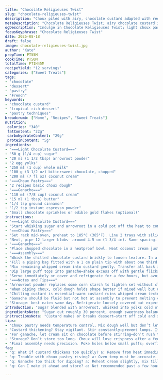 ```yaml
---
title: "Chocolate Religieuses Twist"
slug: "chocolate-religieuses-twist"
description: "Choux piled with airy, chocolate custard adapted with reduced sugar. Cornstarch replaced partly by arrowroot for cleaner set. Egg yolks cut back to 2 for lighter texture. Cream swapped for coconut cream, giving subtle tropical richness. Ganache enriched with pinch cinnamon and a dash of espresso powder to deepen chocolate complexity. Baking times adjusted slightly to ensure golden crisp shells without sogginess. Techniques focus on tactile and visual doneness cues, avoiding timers where possible. Moisture control tips, piping guidance, and storage advice included for best results. Emphasis on practical swaps in allergy-sensitive kitchen setups."
metaDescription: "Chocolate Religieuses Twist; airy chocolate custard in choux with a tropical edge, rich ganache elevates celebrations. Perfect for pastry lovers."
ogDescription: "Indulge in Chocolate Religieuses Twist; light choux pastry with chocolate custard and rich ganache. A delightful treat for any occasion."
focusKeyphrase: "Chocolate Religieuses Twist"
date: 2025-08-18
draft: false
image: chocolate-religieuses-twist.jpg
author: "Kate"
prepTime: PT55M
cookTime: PT50M
totalTime: PT1H45M
recipeYield: "12 servings"
categories: ["Sweet Treats"]
tags:
- "chocolate"
- "dessert"
- "pastry"
- "French"
keywords:
- "chocolate custard"
- "tropical rich dessert"
- "pastry techniques"
breadcrumb: ["Home", "Recipes", "Sweet Treats"]
nutrition: 
 calories: "340"
 fatContent: "22g"
 carbohydrateContent: "29g"
 proteinContent: "5g"
ingredients:
- "===Light Chocolate Custard==="
- "50 g (1/4 cup) sugar"
- "20 ml (1 1/2 tbsp) arrowroot powder"
- "2 egg yolks"
- "250 ml (1 cup) whole milk"
- "100 g (3 1/2 oz) bittersweet chocolate, chopped"
- "200 ml (7 fl oz) coconut cream"
- "===Choux Pastry==="
- "2 recipes basic choux dough"
- "===Ganache==="
- "110 ml (7/8 cup) coconut cream"
- "15 ml (1 tbsp) butter"
- "1/4 tsp ground cinnamon"
- "1/2 tsp instant espresso powder"
- "Small chocolate sprinkles or edible gold flakes (optional)"
instructions:
- "===Light Chocolate Custard==="
- "Start whisking sugar and arrowroot in a cold pot off the heat to combine evenly. Add egg yolks, blend vigorously. Slowly pour in cold milk, no lumps. Heat medium, stir constantly. Watch carefully—edges and bottom will thicken, small bubbles forming around 80°C/175°F. Don't stop stirring or you'll get curdled bits. At that point, remove immediately. Strain if necessary to catch any rogue lumps. While still hot, add chopped chocolate. Stir till melted and fully smooth. Transfer into a bowl. Cover surface tightly with plastic wrap to avoid skin formation. Let cool slightly at room temp, then chill minimum 2 hours until thick but still pliable."
- "===Choux Pastry==="
- "Set rack mid-oven, preheat to 185°C (365°F). Line 2 trays with silicone mats or parchment. Pipe 12 small mounds, about 2.3 cm (just under 1 inch), spaced adequately so steam can circulate. Bake 22–24 minutes till deep golden and firm to touch but not dark. No jiggling when gently shaken. Leave on tray to cool."
- "Next, pipe 12 larger blobs— around 4.5 cm (1 3/4 in). Same spacing. Same oven temp. Bake 22–24 minutes until rich brown, crisp exterior. Turn oven off, door ajar propped open with wooden utensil to dry shells for 25 minutes. This dries interiors without cracking. Cool fully on trays before next steps."
- "===Ganache==="
- "Place chopped chocolate in a heatproof bowl. Heat coconut cream just to boiling point; small bubbles appearing at edges. Pour cream directly over chocolate. Let sit unmoved 90 seconds—do not stir yet. Begin folding carefully with silicone spatula from center out until completely smooth. Stir in butter, cinnamon, and espresso powder for depth and warmth. Let rest to thicken to dipping consistency but still fluid at room temp."
- "===Assembly==="
- "Whisk the chilled chocolate custard briskly to loosen texture. In a separate bowl, whip remaining coconut cream till it holds firm peaks—don’t overbeat or it will split. Fold two-thirds of whipped cream gently but quickly into custard until uniform lightness retained."
- "Fill a piping bag fitted with a 1 cm plain tip with about one third of whipped cream alone. Use tip to poke a hole beneath each small puff carefully. Pipe cream to fill, watch for gentle resistance indicating near full. Set aside filled small choux."
- "Mix remaining whipped cream into custard gently. Transfer all back into piping bag, same tip. Fill large choux bottoms using same poke-through method. Adjust pressure to avoid overfilling and cracking shells."
- "Dip large puff tops into ganache—shake excess off with gentle flicks of wrist. Arrange dipped tops on platter. Repeat dipping with small puffs; stack atop larger ones forming classic two-tiered religieuse shapes. Quick sprinkle edible accents if using."
- "Serve immediately or cover and refrigerate for a few hours, but avoid overnight storage to prevent soggy shells. Best on same day for maximum textural contrast."
- "===Notes and Tips==="
- "Arrowroot powder replaces some corn starch to tighten set without cloudiness. Coconut cream reduces dairy, adds subtle aroma and a touch of natural sweetness. Lowered sugar balances coconut's natural flavors. Cinnamon and espresso in ganache introduce unexpected complexity and balance chocolate bitterness—you can skip but recommended. Oven differences matter; look for rich golden colors and slight crackling sound as cues. Overbaking risks hollow brittle shell; underbaking results in soggy centers prone to collapse."
- "When piping choux, cold dough holds shape better if mixed well but used promptly—avoid sitting too long. Always score cream bags from underneath for neat look. Use plastic wrap pressed directly on custard surface for flawless skin barrier, prevents annoying skins in final mix."
- "Chilling custard is essential—warm custard ruins whipped cream texture if mixed prematurely. To salvage failed custard (too thick or curdled), strain thoroughly and fold more cream for loosened effect."
- "Ganache should be fluid but not hot at assembly to prevent melting choux exterior glazes unevenly."
- "Storage: best eaten same day. Refrigerate loosely covered but expect choux to soften after hours. Bring to room temp before serving to enhance aroma and mouthfeel."
introduction: "Sugar blended with arrowroot, whisked into yolks cold off heat—starting custard step tightens control on texture; no lumps, no scrambles. Chocolate melted in hot custard—swirls dark and thick like a river flowing smooth. Piping choux is rhythm—small rounds first, neat and light, then bigger blobs. Oven warmed to 365 with patience, shells crisp and dry. That slight crackle in larger puffs signals drying interior is perfect—door ajar to trap gentle heat around. Ganache waits rich, spiced gently with cinnamon and espresso powder—deep notes curl with chocolate comfort. Cream whipped till it pleads with peaks, folded only just right to keep air. Filling from beneath with precision, then dipping tops in ganache rich enough to gloss but never flood. Stack small on large—height with balance. Chill, cover, serve quick. Avoid soggy pitfalls. Technique reveals art—timing by eye and feel, not seconds on clock."
ingredientsNote: "Sugar cut roughly 30 percent, enough sweetness balanced by bittersweet chocolate and coconut cream's mild natural sugar. Switched some corn starch out for arrowroot; it gels more cleanly, less pasty. Eggs reduced by one yolk helps custard stay airy once folded with cream. Coconut cream replaces half the usual heavy cream—adds silky texture plus extra dimension. Butter remains for mouthfeel in ganache, but added cinnamon and espresso lift deep flavors subtly, mimicking faint warmth and bitterness found in advanced pastry play. Sprinkles optional but can offer textural contrast—edible gold flakes bring a light luxury. Choux dough unchanged; best classic shell base. All substitutions meter flavor and allergen concerns strategically for flexible kitchen."
instructionsNote: "Custard makes or breaks dessert—start off cold and slow heating; whisk uncompromisingly to prevent scrambling eggs. The moment thickened spots appear, get off stove. Straining is no failure; it polishes consistency. Chocolate melts only in residual heat; stir fast, smooth as velvet. Chill custard covered to avoid pellicle skins, keep moisture in. Oven temp a touch lower than usual to prevent overbrowned shells; watch for glossy dry finish with slight crackle. Drying bigger shells post-bake critical—door ajar traps gentle warmth, removes moisture without cracking. Ganache needs brief rest before use to thicken; dosing cinnamon and coffee powder at this stage adds depth not bitterness, essential balance. When whipping cream, avoid over-beating to maintain integration with custard. Piping holes underneath avoids messy tops and lets cream settle evenly. Stack smart: heavier bottom, lighter small filled atop. Serve day of—best temp and texture prevail."
tips:
- "Choux pastry needs temperature control. Mix dough well but don’t let it sit too long—piping time matters. Watch for glossy finish. Small puffs should rise evenly."
- "Custard thickening? Stay vigilant. Stir constantly—prevent lumps. If curdled, strain it. Melt chocolate right when hot; don’t let it sit cold. Can be tricky."
- "For ganache, let cream sit on chocolate before stirring—don’t rush the process. Need a thicker consistency? Chill it briefly when mixed; watch texture."
- "Storage? Don’t store too long. Choux will lose crispness after a few hours. Refrigerate loosely covered if needed. Bring to room temp for serving."
- "Final assembly needs precision. Poke holes below small puffs; overfilling can crack them. Dipping tops in ganache? Quick flick off excess. A needs-to-be-balanced stack."
faq:
- "q: What if custard thickens too quickly? a: Remove from heat immediately. Strain and fold in more whipped cream. Will loosen things up well."
- "q: Trouble with choux pastry rising? a: Oven temp must be accurate. Check for steam escaping—if not, it’s too cool. Also, don’t open oven door."
- "q: Ganache too thick for dipping? a: Reheat cream slightly, mix till fluid but not hot. Adjust thickness carefully—don’t melt choux shells."
- "q: Can I make it ahead and store? a: Not recommended past a few hours. Keep components separate if you must—pipe initial day before serving."

---
```

